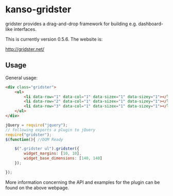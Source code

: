 kanso-gridster
==============

gridster provides a drag-and-drop framework for building e.g. dashboard-like
interfaces.

This is currently version 0.5.6.  The website is:

http://gridster.net/

Usage
-----

General usage:

```html
<div class="gridster">
    <ul>
        <li data-row="1" data-col="1" data-sizex="1" data-sizey="1"></li>
        <li data-row="2" data-col="1" data-sizex="1" data-sizey="1"></li>
        <li data-row="3" data-col="1" data-sizex="1" data-sizey="1"></li>
    </ul>
</div>
```

```javascript
jQuery = require("jquery");
// following exports a plugin to jQuery 
require("gridster");
$(function(){ //DOM Ready

    $(".gridster ul").gridster({
        widget_margins: [10, 10],
        widget_base_dimensions: [140, 140]
    });

});
```

More information concerning the API and examples for the plugin can be found on
the above webpage.  

